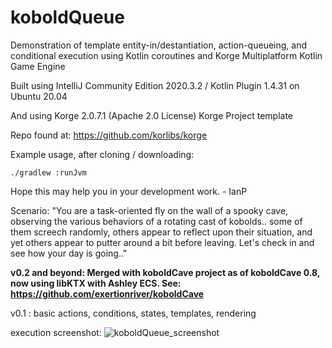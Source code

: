 # koboldQueue
Demonstration of template entity-in/destantiation, action-queueing, and conditional execution using Kotlin coroutines and Korge Multiplatform Kotlin Game Engine

Built using IntelliJ Community Edition 2020.3.2 / Kotlin Plugin 1.4.31 on Ubuntu 20.04

And using Korge 2.0.7.1 (Apache 2.0 License) Korge Project template

Repo found at: https://github.com/korlibs/korge

Example usage, after cloning / downloading:

```./gradlew :runJvm```

Hope this may help you in your development work. - IanP

Scenario: "You are a task-oriented fly on the wall of a spooky cave, observing the various behaviors of a rotating cast of kobolds.. some of them screech randomly, others appear to reflect upon their situation, and yet others appear to putter around a bit before leaving. Let's check in and see how your day is going.."

<b>v0.2 and beyond: Merged with koboldCave project as of koboldCave 0.8, now using libKTX with Ashley ECS. See: https://github.com/exertionriver/koboldCave</b>

v0.1 : basic actions, conditions, states, templates, rendering

execution screenshot:
![koboldQueue_screenshot](https://user-images.githubusercontent.com/13192685/111932451-10139600-8a83-11eb-86fd-c29fbf8c3ee8.png)
